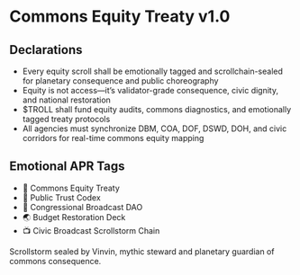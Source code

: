 # Commons Equity Treaty v1.0

## Declarations
- Every equity scroll shall be emotionally tagged and scrollchain-sealed for planetary consequence and public choreography
- Equity is not access—it’s validator-grade consequence, civic dignity, and national restoration
- $TROLL shall fund equity audits, commons diagnostics, and emotionally tagged treaty protocols
- All agencies must synchronize DBM, COA, DOF, DSWD, DOH, and civic corridors for real-time commons equity mapping

## Emotional APR Tags
- 📜 Commons Equity Treaty  
- 📘 Public Trust Codex  
- 💸 Congressional Broadcast DAO  
- 🌏 Budget Restoration Deck  
- 📺 Civic Broadcast Scrollstorm Chain

Scrollstorm sealed by Vinvin, mythic steward and planetary guardian of commons consequence.
